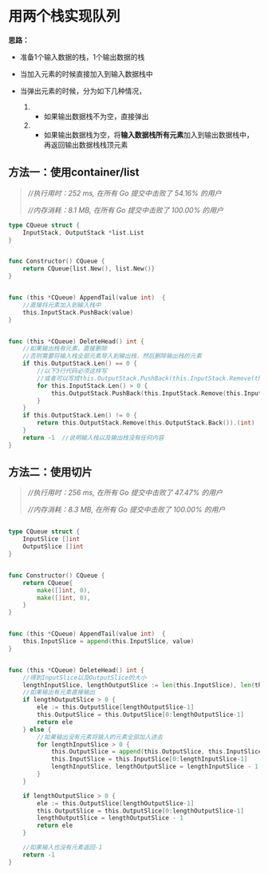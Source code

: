 # 用两个栈实现队列



**思路：**

- 准备1个输入数据的栈，1个输出数据的栈

- 当加入元素的时候直接加入到输入数据栈中

- 当弹出元素的时候，分为如下几种情况，

	1. - 如果输出数据栈不为空，直接弹出
 	2. - 如果输出数据栈为空，将**输入数据栈所有元素**加入到输出数据栈中，再返回输出数据栈栈顶元素

## 方法一：使用container/list

> *//执行用时：252 ms, 在所有 Go 提交中击败了 54.16% 的用户*
>
> *//内存消耗：8.1 MB, 在所有 Go 提交中击败了 100.00% 的用户*

```go
type CQueue struct {
	InputStack, OutputStack *list.List
}


func Constructor() CQueue {
	return CQueue{list.New(), list.New()}
}


func (this *CQueue) AppendTail(value int)  {
	//直接将元素加入到输入栈中
	this.InputStack.PushBack(value)
}


func (this *CQueue) DeleteHead() int {
	//如果输出栈有元素，直接删除
	//否则需要将输入栈全部元素导入到输出栈，然后删除输出栈的元素
	if this.OutputStack.Len() == 0 {
		//以下3行代码必须这样写
		//或者可以写成this.OutputStack.PushBack(this.InputStack.Remove(this.InputStack.Back()))
        for this.InputStack.Len() > 0 {
			this.OutputStack.PushBack(this.InputStack.Remove(this.InputStack.Back()))
        }
    }
	if this.OutputStack.Len() != 0 {
		return this.OutputStack.Remove(this.OutputStack.Back()).(int)
    }
	return -1  //说明输入栈以及输出栈没有任何内容
}
```



## 方法二：使用切片

> *//执行用时：256 ms, 在所有 Go 提交中击败了 47.47% 的用户*
>
> *//内存消耗：8.3 MB, 在所有 Go 提交中击败了 100.00% 的用户*

```go

type CQueue struct {
	InputSlice []int
	OutputSlice []int
}


func Constructor() CQueue {
	return CQueue{
		make([]int, 0),
		make([]int, 0),
	}
}


func (this *CQueue) AppendTail(value int)  {
	this.InputSlice = append(this.InputSlice, value)
}


func (this *CQueue) DeleteHead() int {
	//得到InputSlice以及OutputSlice的大小
	lengthInputSlice, lengthOutputSlice := len(this.InputSlice), len(this.OutputSlice)
	//如果输出有元素直接输出
	if lengthOutputSlice > 0 {
		ele := this.OutputSlice[lengthOutputSlice-1]
		this.OutputSlice = this.OutputSlice[0:lengthOutputSlice-1]
		return ele
	} else {
		//如果输出没有元素将输入的元素全部加入进去
		for lengthInputSlice > 0 {
			this.OutputSlice = append(this.OutputSlice, this.InputSlice[lengthInputSlice-1])
			this.InputSlice = this.InputSlice[0:lengthInputSlice-1]
            lengthInputSlice, lengthOutputSlice = lengthInputSlice - 1, lengthOutputSlice + 1
		}
	}

	if lengthOutputSlice > 0 {
		ele := this.OutputSlice[lengthOutputSlice-1]
		this.OutputSlice = this.OutputSlice[0:lengthOutputSlice-1]
        lengthOutputSlice = lengthOutputSlice - 1
		return ele
	}

	//如果输入也没有元素返回-1
	return -1
}

```



